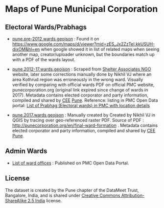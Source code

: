 # Maps of Pune Municipal Corporation

## Electoral Wards/Prabhags
* [pune.pre-2012.wards.geojson](pune.pre-2012.wards.geojson) : Found it on <https://www.google.com/maps/d/viewer?mid=zES_Jx2ZzTeI.kkUSUH-dixOM&hl=en> when google showed it in list of related maps when seeing another map, creator/uploader unknown, but the boundaries match up with a PDF of the wards layout.

* [pune.2012-17.wards.geojson](pune.2012-17.wards.geojson) : Scraped from [Shelter Associates NGO](http://shelter-associates.org/) website, later some corrections manually done by Nikhil VJ where an area Kothrud region was erroneously in the wrong ward. Visually verified by comparing with official wards PDF on official PMC website, punecorporation.org (original link expired since change of wards in 2017). Metadata contains elected corporator and party information, compiled and shared by [CEE](http://www.ceeindia.org/) [Pune](https://ourpuneourbudget.in). Reference: listing in PMC Open Data portal: [List of Prabhag (Electoral wards) in PMC with location details](http://opendata.punecorporation.org/Citizen/CitizenDatasets/Index?categoryId=1&dsId=6)

* [pune.2017.wards.geojson](pune.2017.wards.geojson) : Manually created by Created by Nikhil VJ in QGIS by tracing over geo-referenced raster PDF. Source of PDF : <http://punecorporation.org/en/final-ward-formation> . Metadata contains elected corporator and party information, compiled and shared by [CEE](http://www.ceeindia.org/) [Pune](https://ourpuneourbudget.in).

## Admin Wards
* [List of ward offices](http://opendata.punecorporation.org/Citizen/CitizenDatasets/Index?categoryId=1&dsId=9&search=ward) : Published on PMC Open Data Portal.

## License
The dataset is created by the Pune chapter of the DataMeet Trust, Bangalore, India, and is shared under [Creative Commons Attribution-ShareAlike 2.5 India](http://creativecommons.org/licenses/by-sa/2.5/in/) license.
